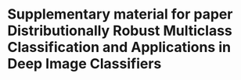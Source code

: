# Supplementary material for paper Distributionally Robust Multiclass Classification and Applications in Deep Image Classifiers
